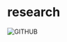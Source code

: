 # research
![GITHUB](https://www.godigit.com/content/dam/godigit/directportal/en/contenthm/ovarian-cancer.jpg)
